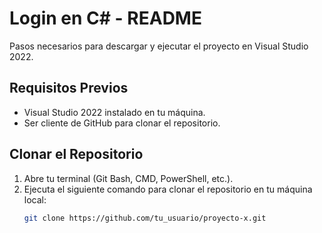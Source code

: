 # Login en C# - README

Pasos necesarios para descargar y ejecutar el proyecto en Visual Studio 2022.

## Requisitos Previos
- Visual Studio 2022 instalado en tu máquina.
- Ser cliente de GitHub para clonar el repositorio.

## Clonar el Repositorio
1. Abre tu terminal (Git Bash, CMD, PowerShell, etc.).
2. Ejecuta el siguiente comando para clonar el repositorio en tu máquina local:
   ```sh
   git clone https://github.com/tu_usuario/proyecto-x.git
